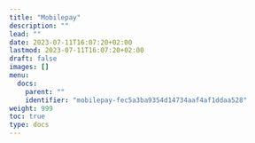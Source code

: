 ```yaml
---
title: "Mobilepay"
description: ""
lead: ""
date: 2023-07-11T16:07:20+02:00
lastmod: 2023-07-11T16:07:20+02:00
draft: false
images: []
menu:
  docs:
    parent: ""
    identifier: "mobilepay-fec5a3ba9354d14734aaf4af1ddaa528"
weight: 999
toc: true
type: docs
---
```

